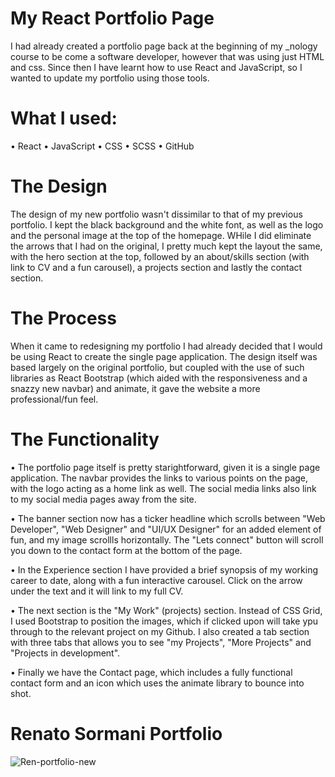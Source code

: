 # My React Portfolio Page
I had already created a portfolio page back at the beginning of my _nology course to be come a software developer, however that was using just HTML and css. Since then I have learnt how to use React and JavaScript, so I wanted to update my portfolio using those tools. 

# What I used:
•	React
•	JavaScript
•	CSS
•	SCSS
•	GitHub

# The Design
The design of my new portfolio wasn't dissimilar to that of my previous portfolio. I kept the black background and the white font, as well as the logo and the personal image at the top of the homepage. WHile I did eliminate the arrows that I had on the original, I pretty much kept the layout the same, with the hero section at the top, followed by an about/skills section (with link to CV and a fun carousel), a projects section and lastly the contact section.

# The Process
When it came to redesigning my portfolio I had already decided that I would be using React to create the single page application. The design itself was based largely on the original portfolio, but coupled with the use of such libraries as React Bootstrap (which aided with the responsiveness and a snazzy new navbar) and animate, it gave the website a more professional/fun feel.

# The Functionality
•	The portfolio page itself is pretty starightforward, given it is a single page application. The navbar provides the links to various points on the page, with the logo acting as a home link as well. The social media links also link to my social media pages away from the site.

•	The banner section now has a ticker headline which scrolls between "Web Developer", "Web Designer" and "UI/UX Designer" for an added element of fun, and my image scrollls horizontally. The "Lets connect" button will scroll you down to the contact form at the bottom of the page.

•	In the Experience section I have provided a brief synopsis of my working career to date, along with a fun interactive carousel. Click on the arrow under the text and it will link to my full CV.

•	The next section is the "My Work" (projects) section. Instead of CSS Grid, I used Bootstrap to position the images, which if clicked upon will take ypu through to the relevant project on my Github. I also created a tab section with three tabs that allows you to see "my Projects", "More Projects" and "Projects in development".

•	Finally we have the Contact page, which includes a fully functional contact form and an icon which uses the animate library to bounce into shot.

# Renato Sormani Portfolio
![Ren-portfolio-new](https://user-images.githubusercontent.com/93707792/190129758-eb6bf33e-caba-44c9-be47-3008fab04a2e.jpg)

